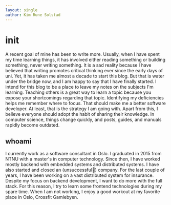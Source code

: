 ```yaml
---
layout: single
author: Kim Rune Solstad
---
```


# init
A recent goal of mine has been to write more. Usually, when I have spent my time learning things, it has involved either reading something or building something, never writing something. It is a sad reality because I have believed that writing promotes critical thinking ever since the early days of uni. Yet, it has taken me almost a decade to start this blog. But that is water under the bridge now, and I am happy to say that I have finally started. I intend for this blog to be a place to leave my notes on the subjects I'm learning. Teaching others is a great way to learn a topic because you expose your shortcomings regarding that topic. Identifying my deficiencies helps me remember where to focus. That should make me a better software developer. At least, that is the strategy I am going with. Apart from this, I believe everyone should adopt the habit of sharing their knowledge. In computer science, things change quickly, and posts, guides, and manuals rapidly become outdated.

## whoami
I currently work as a software consultant in Oslo. I graduated in 2015 from NTNU with a master's in computer technology. Since then, I have worked mostly backend with embedded systems and distributed systems. I have also started and closed an (unsuccessful🤫) company. For the last couple of years, I have been working on a vast distributed system for insurance. Despite my focus on backend development, I want to do more with the full stack. For this reason, I try to learn some frontend technologies during my spare time. When I am not working, I enjoy a good workout at my favorite place in Oslo, Crossfit Gamlebyen.